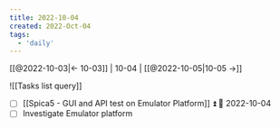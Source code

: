 ```yaml
---
title: 2022-10-04
created: 2022-Oct-04
tags:
  - 'daily'
---
```


[[@2022-10-03|<- 10-03]] | 10-04 | [[@2022-10-05|10-05 ->]]


![[Tasks list query]]


- [ ] [[Spica5 - GUI and API test on Emulator Platform]] ⏫ 🛫 2022-10-04 
- [ ] Investigate Emulator platform